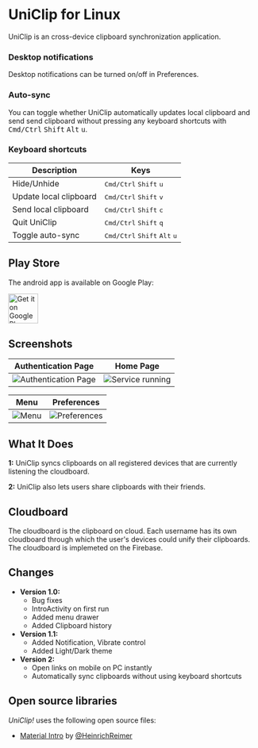 
UniClip for Linux
=======================

UniClip is an cross-device clipboard synchronization application. 

### Desktop notifications

Desktop notifications can be turned on/off in Preferences.


### Auto-sync

You can toggle whether UniClip automatically updates local clipboard and send send clipboard without pressing any keyboard shortcuts with <kbd>Cmd/Ctrl</kbd> <kbd>Shift</kbd> <kbd>Alt</kbd> <kbd>u</kbd>.

### Keyboard shortcuts

Description            | Keys
-----------------------| -----------------------
Hide/Unhide            | <kbd>Cmd/Ctrl</kbd> <kbd>Shift</kbd> <kbd>u</kbd>
Update local clipboard   | <kbd>Cmd/Ctrl</kbd> <kbd>Shift</kbd> <kbd>v</kbd>
Send local clipboard     | <kbd>Cmd/Ctrl</kbd> <kbd>Shift</kbd> <kbd>c</kbd>
Quit UniClip      | <kbd>Cmd/Ctrl</kbd> <kbd>Shift</kbd> <kbd>q</kbd>
Toggle auto-sync  | <kbd>Cmd/Ctrl</kbd> <kbd>Shift</kbd> <kbd>Alt</kbd> <kbd>u</kbd>


Play Store
----
The android app is available on Google Play:

<a href="https://play.google.com/store/apps/details?id=com.piyushagade.uniclip">
	<img alt="Get it on Google Play" src="https://play.google.com/intl/en_us/badges/images/generic/en-play-badge.png" height="60" />
</a>

Screenshots
-----------

| Authentication Page | Home Page |
|:-:|:-:|
| ![Authentication Page][1] | ![Service running][3] |


| Menu | Preferences |
|:-:|:-:|
| ![Menu][4] | ![Preferences][2] |


What It Does
-----

**1:** UniClip syncs clipboards on all registered devices that are currently listening the cloudboard.

**2:** UniClip also lets users share clipboards with their friends.

Cloudboard
-------
The cloudboard is the clipboard on cloud. Each username has its own cloudboard through which the user's devices could unify their clipboards. The cloudboard is implemeted on the Firebase.

Changes
-------

* **Version 1.0:**
    * Bug fixes
    * IntroActivity on first run
    * Added menu drawer
    * Added Clipboard history
* **Version 1.1:**
    * Added Notification, Vibrate control
    * Added Light/Dark theme
* **Version 2:**
    * Open links on mobile on PC instantly
    * Automatically sync clipboards without using keyboard shortcuts

Open source libraries
-------

*UniClip!* uses the following open source files:

* [Material Intro][7] by [@HeinrichReimer][6]


[7]: https://github.com/piyushagade/material-intro
[6]: https://github.com/HeinrichReimer


[1]: http://i.imgur.com/LXBO1Ey.png
[2]: http://i.imgur.com/vXnm4EF.png
[3]: http://i.imgur.com/holmAaL.png
[4]: http://i.imgur.com/qsOxLxR.png
[5]: http://i.imgur.com/StS7Vtl.png
